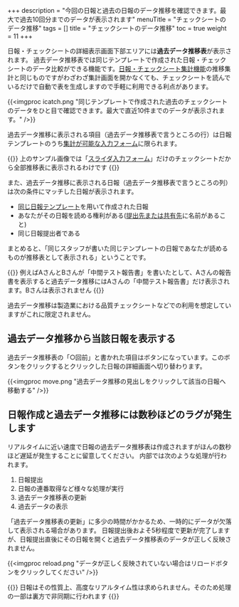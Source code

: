 +++
description = "今回の日報と過去の日報のデータ推移を確認できます。最大で過去10回分までのデータが表示されます"
menuTitle = "チェックシートのデータ推移"
tags = []
title = "チェックシートのデータ推移"
toc = true
weight = 11
+++

日報・チェックシートの詳細表示画面下部エリアには**過去データ推移表**が表示されます。
過去データ推移表では同じテンプレートで作成された日報・チェックシートのデータ比較ができる機能です。[日報・チェックシート集計機能](/report/totalling/transition/)の推移集計と同じものですがわざわざ集計画面を開かなくても、チェックシートを読んでいるだけで自動で表を生成しますので手軽に利用できる利点があります。

{{<imgproc icatch.png "同じテンプレートで作成された過去のチェックシートのデータをひと目で確認できます。最大で直近10件までのデータが表示されます。" />}}

過去データ推移に表示される項目（過去データ推移表で言うところの行）は日報テンプレートのうち[集計が可能な入力フォーム](/report/totalling/form/)に限られます。

{{<alice pos="left" icon="ok">}}
上のサンプル画像では「[スライダ入力フォーム](/org/groupsetting/template/step/)」だけのチェックシートだから全部推移表に表示されるわけです
{{</alice>}}

また、過去データ推移に表示される日報（過去データ推移表で言うところの列）は次の条件にマッチした日報が表示されます。

- [同じ日報テンプレート](/report/write/write/)を用いて作成された日報
- あなたがその日報を読める権利がある([提出先または共有先](/report/write/dist/)に名前があること)
- 同じ日報提出者である

まとめると、「同じスタッフが書いた同じテンプレートの日報であなたが読めるものが推移表として表示される」ということです。

{{<alice pos="left" icon="ok">}}
例えばAさんとBさんが「中間テスト報告書」を書いたとして、Aさんの報告書を表示すると過去データ推移にはAさんの「中間テスト報告書」だけ表示されます。Bさんは表示されません
{{</alice>}}

過去データ推移は製造業における品質チェックシートなどでの利用を想定していますがこれに限定されません。

## 過去データ推移から当該日報を表示する

過去データ推移表の「○回前」と書かれた項目はボタンになっています。このボタンをクリックするとクリックした日報の詳細画面へ切り替わります。

{{<imgproc move.png "過去データ推移の見出しをクリックして該当の日報へ移動する" />}}

## 日報作成と過去データ推移には数秒ほどのラグが発生します

リアルタイムに近い速度で日報の過去データ推移表は作成されますがほんの数秒ほど遅延が発生することに留意してください。
内部では次のような処理が行われます。

1. 日報提出
1. 日報の連番取得など様々な処理が実行
1. 過去データ推移表の更新
1. 過去データの表示

「過去データ推移表の更新」に多少の時間がかかるため、一時的にデータが欠落して表示される場合があります。
日報提出後およそ5秒程度で更新が完了しますが、日報提出直後にその日報を開くと過去データ推移表のデータが正しく反映されません。

{{<imgproc reload.png "データが正しく反映されていない場合はリロードボタンをクリックしてください" />}}

{{<alice pos="left" icon="ok">}}
日報はその性質上、高度なリアルタイム性は求められません。そのため処理の一部は裏方で非同期に行われます
{{</alice>}}
